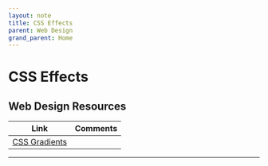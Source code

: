 ```yaml
---
layout: note
title: CSS Effects
parent: Web Design
grand_parent: Home
---
```


# CSS Effects

## Web Design Resources

| Link                                     | Comments |
| ---------------------------------------- | -------- |
| [CSS Gradients](https://cssgradient.io/) |

---

